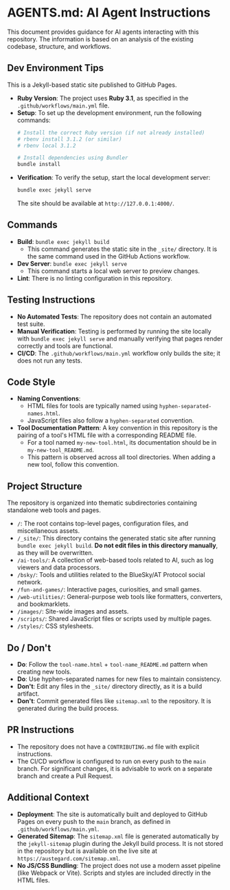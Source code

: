 # AGENTS.md: AI Agent Instructions

This document provides guidance for AI agents interacting with this repository. The information is based on an analysis of the existing codebase, structure, and workflows.

## Dev Environment Tips

This is a Jekyll-based static site published to GitHub Pages.

- **Ruby Version**: The project uses **Ruby 3.1**, as specified in the `.github/workflows/main.yml` file.
- **Setup**: To set up the development environment, run the following commands:
  ```bash
  # Install the correct Ruby version (if not already installed)
  # rbenv install 3.1.2 (or similar)
  # rbenv local 3.1.2

  # Install dependencies using Bundler
  bundle install
  ```
- **Verification**: To verify the setup, start the local development server:
  ```bash
  bundle exec jekyll serve
  ```
  The site should be available at `http://127.0.0.1:4000/`.

## Commands

- **Build**: `bundle exec jekyll build`
  - This command generates the static site in the `_site/` directory. It is the same command used in the GitHub Actions workflow.
- **Dev Server**: `bundle exec jekyll serve`
  - This command starts a local web server to preview changes.
- **Lint**: There is no linting configuration in this repository.

## Testing Instructions

- **No Automated Tests**: The repository does not contain an automated test suite.
- **Manual Verification**: Testing is performed by running the site locally with `bundle exec jekyll serve` and manually verifying that pages render correctly and tools are functional.
- **CI/CD**: The `.github/workflows/main.yml` workflow only builds the site; it does not run any tests.

## Code Style

- **Naming Conventions**:
  - HTML files for tools are typically named using `hyphen-separated-names.html`.
  - JavaScript files also follow a `hyphen-separated` convention.
- **Tool Documentation Pattern**: A key convention in this repository is the pairing of a tool's HTML file with a corresponding README file.
  - For a tool named `my-new-tool.html`, its documentation should be in `my-new-tool_README.md`.
  - This pattern is observed across all tool directories. When adding a new tool, follow this convention.

## Project Structure

The repository is organized into thematic subdirectories containing standalone web tools and pages.

- `/`: The root contains top-level pages, configuration files, and miscellaneous assets.
- `/_site/`: This directory contains the generated static site after running `bundle exec jekyll build`. **Do not edit files in this directory manually**, as they will be overwritten.
- `/ai-tools/`: A collection of web-based tools related to AI, such as log viewers and data processors.
- `/bsky/`: Tools and utilities related to the BlueSky/AT Protocol social network.
- `/fun-and-games/`: Interactive pages, curiosities, and small games.
- `/web-utilities/`: General-purpose web tools like formatters, converters, and bookmarklets.
- `/images/`: Site-wide images and assets.
- `/scripts/`: Shared JavaScript files or scripts used by multiple pages.
- `/styles/`: CSS stylesheets.

## Do / Don't

- **Do**: Follow the `tool-name.html` + `tool-name_README.md` pattern when creating new tools.
- **Do**: Use hyphen-separated names for new files to maintain consistency.
- **Don't**: Edit any files in the `_site/` directory directly, as it is a build artifact.
- **Don't**: Commit generated files like `sitemap.xml` to the repository. It is generated during the build process.

## PR Instructions

- The repository does not have a `CONTRIBUTING.md` file with explicit instructions.
- The CI/CD workflow is configured to run on every push to the `main` branch. For significant changes, it is advisable to work on a separate branch and create a Pull Request.

## Additional Context

- **Deployment**: The site is automatically built and deployed to GitHub Pages on every push to the `main` branch, as defined in `.github/workflows/main.yml`.
- **Generated Sitemap**: The `sitemap.xml` file is generated automatically by the `jekyll-sitemap` plugin during the Jekyll build process. It is not stored in the repository but is available on the live site at `https://austegard.com/sitemap.xml`.
- **No JS/CSS Bundling**: The project does not use a modern asset pipeline (like Webpack or Vite). Scripts and styles are included directly in the HTML files.